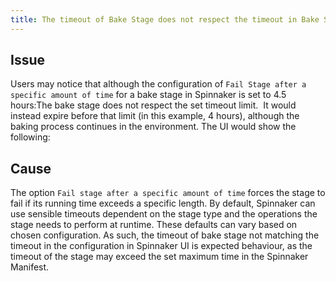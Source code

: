 ```yaml
---
title: The timeout of Bake Stage does not respect the timeout in Bake Stage configuration
---
```


## Issue
Users may notice that although the configuration of ```Fail Stage after a specific amount of time``` for a bake stage in Spinnaker is set to 4.5 hours:The bake stage does not respect the set timeout limit.  It would instead expire before that limit (in this example, 4 hours), although the baking process continues in the environment. The UI would show the following:



## Cause
The option ```Fail stage after a specific amount of time``` forces the stage to fail if its running time exceeds a specific length.
By default, Spinnaker can use sensible timeouts dependent on the stage type and the operations the stage needs to perform at runtime. These defaults can vary based on chosen configuration.
As such, the timeout of bake stage not matching the timeout in the configuration in Spinnaker UI is expected behaviour, as the timeout of the stage may exceed the set maximum time in the Spinnaker Manifest.  

